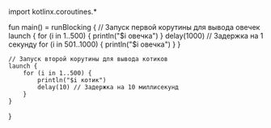 import kotlinx.coroutines.*

fun main() = runBlocking {
    // Запуск первой корутины для вывода овечек
    launch {
        for (i in 1..500) {
            println("$i овечка")
        }
        delay(1000) // Задержка на 1 секунду
        for (i in 501..1000) {
            println("$i овечка")
        }
    }

    // Запуск второй корутины для вывода котиков
    launch {
        for (i in 1..500) {
            println("$i котик")
            delay(10) // Задержка на 10 миллисекунд
        }
    }
}
